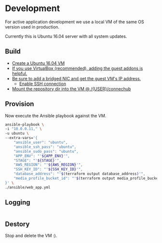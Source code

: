 # Development

For active application development we use a local VM of the same OS version used in production.

Currently this is Ubuntu 16.04 server with all system updates.

## Build

- [Create a Ubuntu 16.04 VM](http://releases.ubuntu.com/16.04/)
- [If you use VirtualBox (recommended), adding the guest addons is helpful.](https://docs.bitnami.com/virtual-machine/faq/configuration/install-virtualbox-guest-additions/)
- [Be sure to add a bridged NIC and get the guest VM's IP address.](https://www.youtube.com/watch?time_continue=5&v=5BsShkcweIs)
  - [Enable SSH connection](http://ubuntuhandbook.org/index.php/2016/04/enable-ssh-ubuntu-16-04-lts/)
- [Mount the repository dir into the VM @ /{USER}/connechub](https://help.ubuntu.com/community/VirtualBox/SharedFolders)

## Provision

Now execute the Ansible playbook against the VM.

```sh
ansible-playbook \
-i "10.0.0.11," \
-u ubuntu \
--extra-vars='{
    "ansible_user": "ubuntu",
    "ansible_ssh_pass": "ubuntu",
    "ansible_sudo_pass": "ubuntu",
    "APP_ENV": "'${APP_ENV}'",
    "STAGE": "'${STAGE}'",
    "AWS_REGION": "'${AWS_REGION}'",
    "SSH_KEY_ID": "'${SSH_KEY_ID}'",
    "database_address": "'$(terraform output database_address)'",
    "media_profile_bucket_id": "'$(terraform output media_profile_bucket_id)'"
}' \
./ansible/web_app.yml
```

## Logging

```sh
```

## Destory

Stop and delete the VM :).
